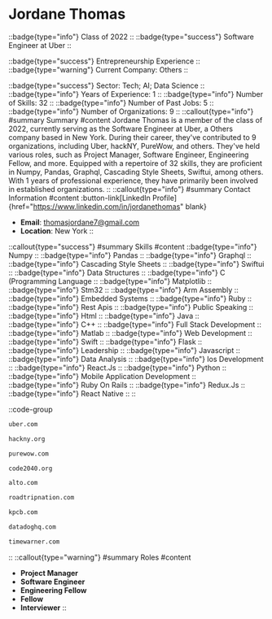 # Jordane Thomas
::badge{type="info"}
Class of 2022
::
::badge{type="success"}
Software Engineer at Uber
::

::badge{type="success"}
Entrepreneurship Experience
::
::badge{type="warning"}
Current Company: Others
::

::badge{type="success"}
Sector: Tech; AI; Data Science
::
::badge{type="info"}
Years of Experience: 1
::
::badge{type="info"}
Number of Skills: 32
::
::badge{type="info"}
Number of Past Jobs: 5
::
::badge{type="info"}
Number of Organizations: 9
::
::callout{type="info"}
#summary
Summary
#content
Jordane Thomas is a member of the class of 2022, currently serving as the Software Engineer at Uber, a Others company based in New York. During their career, they've contributed to 9 organizations, including Uber, hackNY, PureWow, and others. They've held various roles, such as Project Manager, Software Engineer, Engineering Fellow, and more. Equipped with a repertoire of 32 skills, they are proficient in Numpy, Pandas, Graphql, Cascading Style Sheets, Swiftui, among others.  With 1 years of professional experience, they have primarily been involved in established organizations.
::
::callout{type="info"}
#summary
Contact Information
#content
:button-link[LinkedIn Profile]{href="https://www.linkedin.com/in/jordanethomas" blank}
- **Email**: thomasjordane7@gmail.com
- **Location**: New York
::

::callout{type="success"}
#summary
Skills
#content
::badge{type="info"}
Numpy
::
::badge{type="info"}
Pandas
::
::badge{type="info"}
Graphql
::
::badge{type="info"}
Cascading Style Sheets
::
::badge{type="info"}
Swiftui
::
::badge{type="info"}
Data Structures
::
::badge{type="info"}
C (Programming Language
::
::badge{type="info"}
Matplotlib
::
::badge{type="info"}
Stm32
::
::badge{type="info"}
Arm Assembly
::
::badge{type="info"}
Embedded Systems
::
::badge{type="info"}
Ruby
::
::badge{type="info"}
Rest Apis
::
::badge{type="info"}
Public Speaking
::
::badge{type="info"}
Html
::
::badge{type="info"}
Java
::
::badge{type="info"}
C++
::
::badge{type="info"}
Full Stack Development
::
::badge{type="info"}
Matlab
::
::badge{type="info"}
Web Development
::
::badge{type="info"}
Swift
::
::badge{type="info"}
Flask
::
::badge{type="info"}
Leadership
::
::badge{type="info"}
Javascript
::
::badge{type="info"}
Data Analysis
::
::badge{type="info"}
Ios Development
::
::badge{type="info"}
React.Js
::
::badge{type="info"}
Python
::
::badge{type="info"}
Mobile Application Development
::
::badge{type="info"}
Ruby On Rails
::
::badge{type="info"}
Redux.Js
::
::badge{type="info"}
React Native
::
::

::code-group
```bash [Uber]
uber.com
```
```bash [hackNY]
hackny.org
```
```bash [PureWow]
purewow.com
```
```bash [CODE2040]
code2040.org
```
```bash [Alto]
alto.com
```
```bash [Roadtrip Nation]
roadtripnation.com
```
```bash [Kleiner Perkins Caufield & Byers]
kpcb.com
```
```bash [Datadog]
datadoghq.com
```
```bash [Time Warner Inc.]
timewarner.com
```
::
::callout{type="warning"}
#summary
Roles
#content
- **Project Manager**
- **Software Engineer**
- **Engineering Fellow**
- **Fellow**
- **Interviewer**
::

